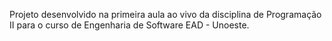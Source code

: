Projeto desenvolvido na primeira aula ao vivo da disciplina de Programação II para
o curso de Engenharia de Software EAD - Unoeste.

